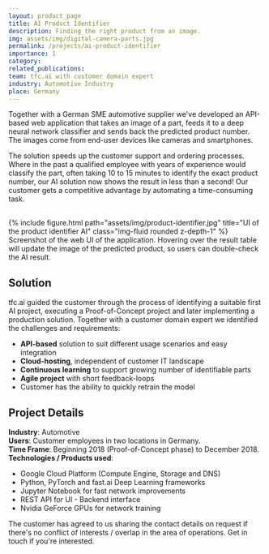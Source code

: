 ```yaml
---
layout: product_page
title: AI Product Identifier
description: Finding the right product from an image.
img: assets/img/digital-camera-parts.jpg
permalink: /projects/ai-product-identifier
importance: 1
category:
related_publications: 
team: tfc.ai with customer domain expert
industry: Automotive Industry
place: Germany
---
```


Together with a German SME automotive supplier we've developed an API-based web application that takes an image of a part, feeds it to a deep neural network classifier and sends back the predicted product number. The images come from end-user devices like cameras and smartphones.

The solution speeds up the customer support and ordering processes. Where in the past a qualified employee with years of experience would classify the part, often taking 10 to 15 minutes to identify the exact product number, our AI solution now shows the result in less than a second! Our customer gets a competitive advantage by automating a time-consuming task.

<div class="row" style="margin-top: 30px;">
    <div class="col-sm mt-3 mt-md-0">
        {% include figure.html path="assets/img/product-identifier.jpg" title="UI of the product identifier AI" class="img-fluid rounded z-depth-1" %}
    </div>
</div>
<div class="caption">
    Screenshot of the web UI of the application. Hovering over the result table will update the image of the predicted product, so users can double-check the AI result.
</div>

## Solution
tfc.ai guided the customer through the process of identifying a suitable first AI project, executing a Proof-of-Concept project and later implementing a production solution. Together with a customer domain expert we identified the challenges and requirements:

- **API-based** solution to suit different usage scenarios and easy integration
- **Cloud-hosting**, independent of customer IT landscape
- **Continuous learning** to support growing number of identifiable parts
- **Agile project** with short feedback-loops
- Customer has the ability to quickly retrain the model

## Project Details
**Industry**: Automotive<br />
**Users**: Customer employees in two locations in Germany.<br />
**Time Frame**: Beginning 2018 (Proof-of-Concept phase) to December 2018.<br />
**Technologies / Products used**:
- Google Cloud Platform (Compute Engine, Storage and DNS)
- Python, PyTorch and fast.ai Deep Learning frameworks
- Jupyter Notebook for fast network improvements
- REST API for UI - Backend interface
- Nvidia GeForce GPUs for network training




The customer has agreed to us sharing the contact details on request if there's no conflict of interests / overlap in the area of operations. Get in touch if you're interested.

